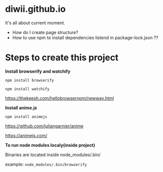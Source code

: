 # diwii.github.io
It's all about current moment.

- How do I create page structure?
- How to use npm to install dependencies listend in package-lock.json ??

# Steps to create this project
**Install browserify and watchify**

`npm install browserify`

`npm install watchify`

https://thekeesh.com/hellobrowsernpm/newway.html

**Install anime.js**

`npm install animejs`

https://github.com/juliangarnier/anime

https://animejs.com/

**To run node modules localy(inside project)**

Binaries are located inside node_modules/.bin/

example: `node_modules/.bin/browserify`
